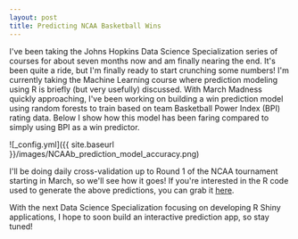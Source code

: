 ```yaml
---
layout: post
title: Predicting NCAA Basketball Wins
---
```


I've been taking the Johns Hopkins Data Science Specialization series of courses for about seven months now and am finally nearing the end. It's been quite a ride, but I'm finally ready to start crunching some numbers! I'm currently taking the Machine Learning course where prediction modeling using R is briefly (but very usefully) discussed. With March Madness quickly approaching, I've been working on building a win prediction model using random forests to train based on team Basketball Power Index (BPI) rating data. Below I show how this model has been faring compared to simply using BPI as a win predictor.

![_config.yml]({{ site.baseurl }}/images/NCAAb_prediction_model_accuracy.png)

I'll be doing daily cross-validation up to Round 1 of the NCAA tournament starting in March, so we'll see how it goes! If you're interested in the R code used to generate the above predictions, you can grab it [here](https://github.com/AmritPatel/NCAAB-Win-Prediction/blob/master/NCAA%202015%20Bracket%20Challenge.R).

With the next Data Science Specialization focusing on developing R Shiny applications, I hope to soon build an interactive prediction app, so stay tuned!
